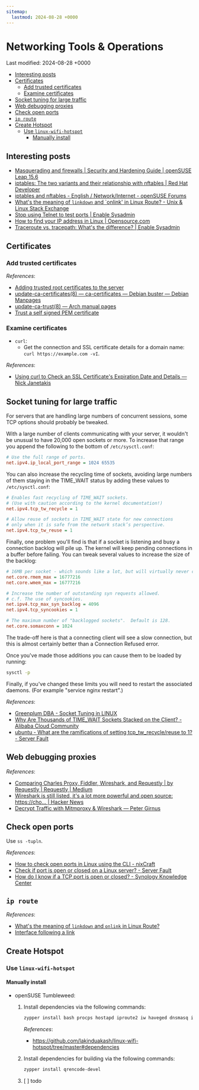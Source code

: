 ```yaml
---
sitemap:
  lastmod: 2024-08-28 +0000
---
```


# Networking Tools & Operations

Last modified: 2024-08-28 +0000

- [Interesting posts](#interesting-posts)
- [Certificates](#certificates)
   - [Add trusted certificates](#add-trusted-certificates)
   - [Examine certificates](#examine-certificates)
- [Socket tuning for large traffic](#socket-tuning-for-large-traffic)
- [Web debugging proxies](#web-debugging-proxies)
- [Check open ports](#check-open-ports)
- [`ip route`](#ip-route)
- [Create Hotspot](#create-hotspot)
   - [Use `linux-wifi-hotspot`](#use-linux-wifi-hotspot)
      - [Manually install](#manually-install)

## Interesting posts

- [Masquerading and firewalls \| Security and Hardening Guide \| openSUSE Leap 15.6](https://doc.opensuse.org/documentation/leap/security/html/book-security/cha-security-firewall.html)
- [iptables: The two variants and their relationship with nftables \| Red Hat Developer](https://developers.redhat.com/blog/2020/08/18/iptables-the-two-variants-and-their-relationship-with-nftables#the_kernel_api)
- [iptables and nftables - English / Network/Internet - openSUSE Forums](https://forums.opensuse.org/t/iptables-and-nftables/147817)
- [What's the meaning of `linkdown` and `onlink' in Linux Route? - Unix & Linux Stack Exchange](https://unix.stackexchange.com/questions/579087/whats-the-meaning-of-linkdown-and-onlink-in-linux-route)
- [Stop using Telnet to test ports \| Enable Sysadmin](https://www.redhat.com/sysadmin/stop-using-telnet-test-port)
- [How to find your IP address in Linux \| Opensource.com](https://opensource.com/article/18/5/how-find-ip-address-linux)
- [Traceroute vs. tracepath: What's the difference? \| Enable Sysadmin](https://www.redhat.com/sysadmin/traceroute-tracepath-network-troubleshooting)

## Certificates

### Add trusted certificates

*References*:

- [Adding trusted root certificates to the server](https://manuals.gfi.com/en/kerio/connect/content/server-configuration/ssl-certificates/adding-trusted-root-certificates-to-the-server-1605.html)
- [update-ca-certificates(8) — ca-certificates — Debian buster — Debian Manpages](https://manpages.debian.org/buster/ca-certificates/update-ca-certificates.8.en.html)
- [update-ca-trust(8) — Arch manual pages](https://man.archlinux.org/man/update-ca-trust.8)
- [Trust a self signed PEM certificate](https://unix.stackexchange.com/questions/17748/trust-a-self-signed-pem-certificate/126571#126571)

### Examine certificates

- `curl`:
  - Get the connection and SSL certificate details for a domain name: `curl https://example.com -vI`.

*References*:

- [Using curl to Check an SSL Certificate's Expiration Date and Details — Nick Janetakis](https://nickjanetakis.com/blog/using-curl-to-check-an-ssl-certificate-expiration-date-and-details)

## Socket tuning for large traffic

For servers that are handling large numbers of concurrent sessions, some TCP options should probably be tweaked.

With a large number of clients communicating with your server, it wouldn't be unusual to have 20,000 open sockets or more. To increase that range you append the following to the bottom of `/etc/sysctl.conf`:

```ini
# Use the full range of ports.
net.ipv4.ip_local_port_range = 1024 65535
```

You can also increase the recycling time of sockets, avoiding large numbers of them staying in the TIME_WAIT status by adding these values to `/etc/sysctl.conf`:

```ini
# Enables fast recycling of TIME_WAIT sockets.
# (Use with caution according to the kernel documentation!)
net.ipv4.tcp_tw_recycle = 1

# Allow reuse of sockets in TIME_WAIT state for new connections
# only when it is safe from the network stack’s perspective.
net.ipv4.tcp_tw_reuse = 1
```

Finally, one problem you'll find is that if a socket is listening and busy a connection backlog will pile up. The kernel will keep pending connections in a buffer before failing. You can tweak several values to increase the size of the backlog:

```ini
# 16MB per socket - which sounds like a lot, but will virtually never consume that much.
net.core.rmem_max = 16777216
net.core.wmem_max = 16777216

# Increase the number of outstanding syn requests allowed.
# c.f. The use of syncookies.
net.ipv4.tcp_max_syn_backlog = 4096
net.ipv4.tcp_syncookies = 1

# The maximum number of "backlogged sockets".  Default is 128.
net.core.somaxconn = 1024
```

The trade-off here is that a connecting client will see a slow connection, but this is almost certainly better than a Connection Refused error.

Once you've made those additions you can cause them to be loaded by running:

```bash
sysctl -p
```

Finally, if you've changed these limits you will need to restart the associated daemons. (For example "service nginx restart".)

*References*:

- [Greenplum DBA - Socket Tuning in LINUX](https://www.greenplumdba.com/socket-tuning-in-linux)
- [Why Are Thousands of TIME_WAIT Sockets Stacked on the Client? - Alibaba Cloud Community](https://www.alibabacloud.com/blog/why-are-thousands-of-time-wait-sockets-stacked-on-the-client_595250)
- [ubuntu - What are the ramifications of setting tcp_tw_recycle/reuse to 1? - Server Fault](https://serverfault.com/questions/342741/what-are-the-ramifications-of-setting-tcp-tw-recycle-reuse-to-1)

## Web debugging proxies

*References*:

- [Comparing Charles Proxy, Fiddler, Wireshark, and Requestly \| by Requestly \| Requestly \| Medium](https://medium.com/requestly/comparing-charles-proxy-fiddler-and-wireshark-5da41363d263)
- [Wireshark is still listed, it's a lot more powerful and open source: https://cho... \| Hacker News](https://news.ycombinator.com/item?id=15792354)
- [Decrypt Traffic with Mitmproxy & Wireshark — Peter Girnus](https://www.petergirnus.com/blog/decrypting-https-traffic-with-mitmproxy-amp-wireshark)

## Check open ports

Use `ss -tupln`.

*References*:

- [How to check open ports in Linux using the CLI - nixCraft](https://www.cyberciti.biz/faq/how-to-check-open-ports-in-linux-using-the-cli/)
- [Check if port is open or closed on a Linux server? - Server Fault](https://serverfault.com/questions/309052/check-if-port-is-open-or-closed-on-a-linux-server)
- [How do I know if a TCP port is open or closed? - Synology Knowledge Center](https://kb.synology.com/en-me/DSM/tutorial/Whether_TCP_port_is_open_or_closed#x_anchor_id6)

## `ip route`

*References*:

- [What's the meaning of `linkdown` and `onlink` in Linux Route?](https://unix.stackexchange.com/questions/579087/whats-the-meaning-of-linkdown-and-onlink-in-linux-route)
- [Interface following a link](https://serverfault.com/questions/1079631/interface-following-a-link)

## Create Hotspot

### Use `linux-wifi-hotspot`

#### Manually install

- openSUSE Tumbleweed:

  1. Install dependencies via the following commands:

     ```bash
     zypper install bash procps hostapd iproute2 iw haveged dnsmasq iptables
     ```

     *References*:

     - https://github.com/lakinduakash/linux-wifi-hotspot/tree/master#dependencies

  2. Install dependencies for building via the following commands:

     ```bash
     zypper install qrencode-devel
     ```

  3. [ ] todo
